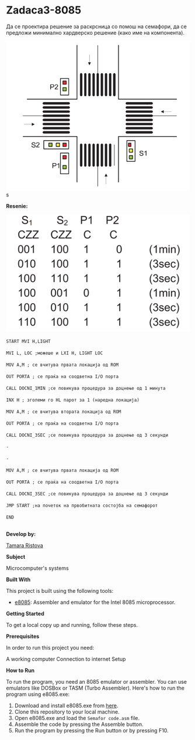 # Zadaca3-8085

Да се проектира решение за раскрсница со помош на
семафори, да се предложи минимално хардверско решение
(како име на компонента). 


![Screenshot (1)](https://github.com/Ristova123/Zadaca3-8085/blob/main/Diagram.png)s


**Resenie:**

![Screenshot (2)](https://github.com/Ristova123/Zadaca3-8085/blob/main/Logika%20na%20semafori.png)


```
START MVI H,LIGHT

MVI L, LOC ;можеше и LXI H, LIGHT LOC

MOV A,M ; се вчитува првата локација од ROM

OUT PORTA ; се праќа на соодветна I/O порта

CALL DOCNI_1MIN ;се повикува процедура за доцнење од 1 минута

INX H ; зголеми го HL парот за 1 (наредна локација)

MOV A,M ; се вчитува втората локација од ROM

OUT PORTA ; се праќа на соодветна I/O порта

CALL DOCNI_3SEC ;се повикува процедура за доцнење од 3 секунди

-

-

MOV A,M ; се вчитува првата локација од ROM

OUT PORTA ; се праќа на соодветна I/O порта

CALL DOCNI_3SEC ;се повикува процедура за доцнење од 3 секунди

JMP START ;на почеток на првобитната состојба на семафорот

END 


```
**Develop by:**

[Tamara Ristova ](https://github.com/Ristova123)


**Subject**

Microcomputer's systems

**Built With**

This project is built using the following tools:

- [e8085](https://emu8086-microprocessor-emulator.en.softonic.com/): Assembler and emulator for the Intel 8085 microprocessor.

**Getting Started**

To get a local copy up and running, follow these steps.

**Prerequisites**

In order to run this project you need:

A working computer
Connection to internet
Setup

**How to Run**

To run the program, you need an 8085 emulator or assembler. You can use emulators like DOSBox or TASM (Turbo Assembler). Here's how to run the program using e8085.exe:

1. Download and install e8085.exe from [here](https://emu8086-microprocessor-emulator.en.softonic.com/).
2. Clone this repository to your local machine.
3. Open e8085.exe and load the `Semafor code.asm` file.
4. Assemble the code by pressing the Assemble button.
5. Run the program by pressing the Run button or by pressing F10.
